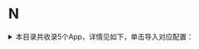 # N
<details>
<summary>
本目录共收录5个App，详情见如下，单击导入对应配置：
</summary>

- [ntPlayer](surge:///install-module?url=https%3A%2F%2Fraw.githubusercontent.com%2FzirawellRule%2FSurge%2FAdblock%2FApp%2FN%2FntPlayer%2Fnilbt.sgmodule)
- [南方航空](surge:///install-module?url=https%3A%2F%2Fraw.githubusercontent.com%2FzirawellRule%2FSurge%2FAdblock%2FApp%2FN%2F%E5%8D%97%E6%96%B9%E8%88%AA%E7%A9%BA%2Fcsair.sgmodule)
- [宁聚](surge:///install-module?url=https%3A%2F%2Fraw.githubusercontent.com%2FzirawellRule%2FSurge%2FAdblock%2FApp%2FN%2F%E5%AE%81%E8%81%9A%2Fnbtv.sgmodule)
- [牛听听](surge:///install-module?url=https%3A%2F%2Fraw.githubusercontent.com%2FzirawellRule%2FSurge%2FAdblock%2FApp%2FN%2F%E7%89%9B%E5%90%AC%E5%90%AC%2Fbenewtech.sgmodule)
- [牛津高阶词典第10版](surge:///install-module?url=https%3A%2F%2Fraw.githubusercontent.com%2FzirawellRule%2FSurge%2FAdblock%2FApp%2FN%2F%E7%89%9B%E6%B4%A5%E9%AB%98%E9%98%B6%E8%AF%8D%E5%85%B8%E7%AC%AC10%E7%89%88%2Foxadmin.sgmodule)

</details>